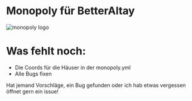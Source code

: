 # Monopoly für BetterAltay
![monopoly logo](https://user-images.githubusercontent.com/67799203/170809738-2b66a4d2-cc87-4fa5-9340-6a782f4f544d.png)




# Was fehlt noch:

- Die Coords für die Häuser in der monopoly.yml
- Alle Bugs fixen

Hat jemand Vorschläge, ein Bug gefunden oder ich hab etwas vergessen öffnet gern ein issue!
